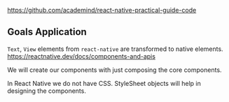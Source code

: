 https://github.com/academind/react-native-practical-guide-code

## Goals Application

`Text`, `View` elements from `react-native` are transformed to native elements.
https://reactnative.dev/docs/components-and-apis

We will create our components with just composing the core components.

In React Native we do not have CSS.
StyleSheet objects will help in designing the components.
